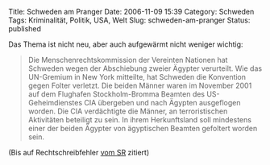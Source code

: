 Title: Schweden am Pranger
Date: 2006-11-09 15:39
Category: Schweden
Tags: Kriminalität, Politik, USA, Welt
Slug: schweden-am-pranger
Status: published

Das Thema ist nicht neu, aber auch aufgewärmt nicht weniger wichtig:

> Die Menschenrechtskommission der Vereinten Nationen hat Schweden wegen
> der Abschiebung zweier Ägypter verurteilt. Wie das UN-Gremium in New
> York mitteilte, hat Schweden die Konvention gegen Folter verletzt. Die
> beiden Männer waren im November 2001 auf dem Flughafen
> Stockholm-Bromma Beamten des US-Geheimdienstes CIA übergeben und nach
> Ägypten ausgeflogen worden. Die CIA verdächtigte die Männer, an
> terroristischen Aktivitäten beteiligt zu sein. In ihrem Herkunftsland
> soll mindestens einer der beiden Ägypter von ägyptischen Beamten
> gefoltert worden sein.

(Bis auf Rechtschreibfehler [vom
SR](http://www.sr.se/cgi-bin/International/nyhetssidor/artikel.asp?ProgramID=2108&Nyheter=&format=1&artikel=1027150)
zitiert)

